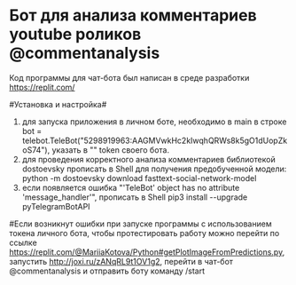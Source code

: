 # Бот для анализа комментариев youtube роликов @commentanalysis
Код программы для чат-бота был написан в среде разработки https://replit.com/

#Установка и настройка#
1) для запуска приложения в личном боте, необходимо в main в строке bot = telebot.TeleBot("5298919963:AAGMVwkHc2kIwqhQRWs8k5gO1dUopZkoS74"), указать в "" token своего бота. 
2) для проведения корректного анализа комментариев библиотекой dostoevsky прописать в Shell для получения предобученной модели: python -m dostoevsky download fasttext-social-network-model 
3) если появляется ошибка "'TeleBot' object has no attribute 'message_handler'", прописать в Shell pip3 install --upgrade pyTelegramBotAPI

#Если возникнут ошибки при запуске программы с использованием токена личного бота, чтобы протестировать работу можно перейти по ссылке https://replit.com/@MariiaKotova/Python#getPlotImageFromPredictions.py, запустить http://joxi.ru/zANqRL9t1OV1g2, перейти  в чат-бот @commentanalysis и отправить боту команду /start
